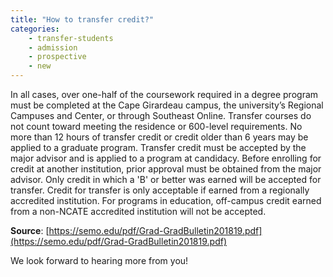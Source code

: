 ```yaml
---
title: "How to transfer credit?"
categories:
    - transfer-students
    - admission
    - prospective
    - new
---
```

In all cases, over one-half of the coursework required in a degree program must be completed at the Cape Girardeau campus, the university’s Regional Campuses and Center, or through Southeast Online. Transfer courses do not count toward meeting the residence or 600-level requirements. No more than 12 hours of transfer credit or credit older than 6 years may be applied to a graduate program. Transfer credit must be accepted by the major advisor and is applied to a program at candidacy. Before enrolling for credit at another institution, prior approval must be obtained from the major advisor. Only credit in which a 'B' or better was earned will be accepted for transfer. Credit for transfer is only acceptable if earned from a regionally accredited institution. For programs in education, off-campus credit earned from a non-NCATE accredited institution will not be accepted.

**Source**: [https://semo.edu/pdf/Grad-GradBulletin201819.pdf](https://semo.edu/pdf/Grad-GradBulletin201819.pdf)

We look forward to hearing more from you!